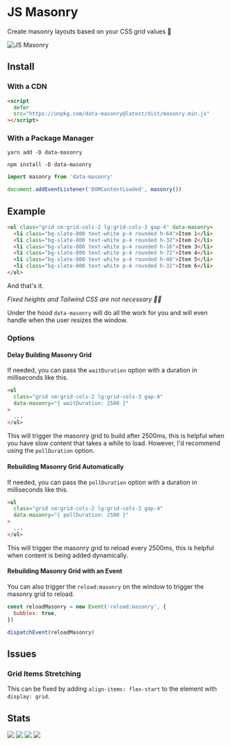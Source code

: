 # JS Masonry

Create masonry layouts based on your CSS grid values 🎉

![JS Masonry](https://user-images.githubusercontent.com/50486078/196979467-7dde0de1-4d4d-46af-88b0-3978e0dd6af4.jpg)

## Install

### With a CDN

```html
<script
  defer
  src="https://unpkg.com/data-masonry@latest/dist/masonry.min.js"
></script>
```

### With a Package Manager

```shell
yarn add -D data-masonry

npm install -D data-masonry
```

```js
import masonry from 'data-masonry'

document.addEventListener('DOMContentLoaded', masonry())
```

## Example

```html
<ul class="grid sm:grid-cols-2 lg:grid-cols-3 gap-4" data-masonry>
  <li class="bg-slate-800 text-white p-4 rounded h-64">Item 1</li>
  <li class="bg-slate-800 text-white p-4 rounded h-32">Item 2</li>
  <li class="bg-slate-800 text-white p-4 rounded h-16">Item 3</li>
  <li class="bg-slate-800 text-white p-4 rounded h-72">Item 4</li>
  <li class="bg-slate-800 text-white p-4 rounded h-48">Item 5</li>
  <li class="bg-slate-800 text-white p-4 rounded h-32">Item 6</li>
</ul>
```

And that's it.

_Fixed heights and Tailwind CSS are not necessary 🙅‍♀️_

Under the hood `data-masonry` will do all the work for you and will even handle
when the user resizes the window.

### Options

#### Delay Building Masonry Grid

If needed, you can pass the `waitDuration` option with a duration in
milliseconds like this.

```html
<ul
  class="grid sm:grid-cols-2 lg:grid-cols-3 gap-4"
  data-masonry="{ waitDuration: 2500 }"
>
  ...
</ul>
```

This will trigger the masonry grid to build after 2500ms, this is helpful when
you have slow content that takes a while to load. However, I'd recommend using
the `pollDuration` option.

#### Rebuilding Masonry Grid Automatically

If needed, you can pass the `pollDuration` option with a duration in
milliseconds like this.

```html
<ul
  class="grid sm:grid-cols-2 lg:grid-cols-3 gap-4"
  data-masonry="{ pollDuration: 2500 }"
>
  ...
</ul>
```

This will trigger the masonry grid to reload every 2500ms, this is helpful when
content is being added dynamically.

#### Rebuilding Masonry Grid with an Event

You can also trigger the `reload:masonry` on the window to trigger the masonry
grid to reload.

```js
const reloadMasonry = new Event('reload:masonry', {
  bubbles: true,
})

dispatchEvent(reloadMasonry)
```

## Issues

### Grid Items Stretching

This can be fixed by adding `align-items: flex-start` to the element with
`display: grid`.

## Stats

![](https://img.shields.io/bundlephobia/min/data-masonry)
![](https://img.shields.io/npm/v/data-masonry)
![](https://img.shields.io/npm/dt/data-masonry)
![](https://img.shields.io/github/license/markmead/data-masonry)
